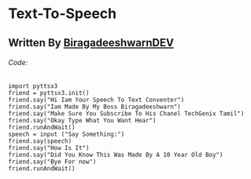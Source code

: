 # Text-To-Speech
## Written By [BiragadeeshwarnDEV](https://www.youtube.com/channel/UC7K2fRlaVXKa4ERmT-MVHKg)
###### Code: 
```
import pyttsx3
friend = pyttsx3.init()
friend.say("Hi Iam Your Speech To Text Conventer")
friend.say("Iam Made By My Boss Biragadeeshwarn")
friend.say("Make Sure You Subscribe To His Chanel TechGenix Tamil")
friend.say("Okay Type What You Want Hear")
friend.runAndWait()
speech = input ("Say Something:")
friend.say(speech)
friend.say("How Is It")
friend.say("Did You Know This Was Made By A 10 Year Old Boy")
friend.say("Bye For now")
friend.runAndWait()
```
